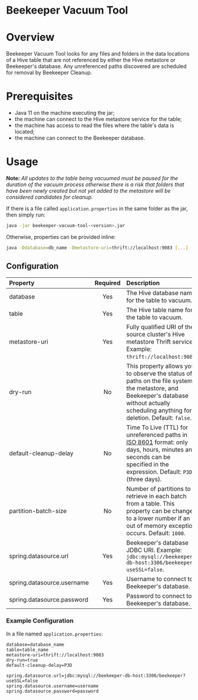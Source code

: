 # Beekeeper Vacuum Tool

# Overview
Beekeeper Vacuum Tool looks for any files and folders in the data locations of a Hive table that are not referenced by either the Hive metastore or Beekeeper's database. Any unreferenced paths discovered are scheduled for removal by Beekeeper Cleanup.

# Prerequisites

* Java 11 on the machine executing the jar;
* the machine can connect to the Hive metastore service for the table;
* the machine has access to read the files where the table's data is located;
* the machine can connect to the Beekeeper database.

# Usage

**Note:** _All updates to the table being vacuumed must be paused for the duration of the vacuum process otherwise there is a risk that folders that have been newly created but not yet added to the metastore will be considered candidates for cleanup._
 
If there is a file called `application.properties` in the same folder as the jar, then simply run:
```bash
java -jar beekeeper-vacuum-tool-<version>.jar
```

Otherwise, properties can be provided inline:
```bash
java -Ddatabase=db_name -Dmetastore-uri=thrift://localhost:9083 [...] -jar beekeeper-vacuum-tool-<version>.jar
```

## Configuration

|Property|Required|Description|
|:----|:----:|:----|
| database | Yes | The Hive database name for the table to vacuum. |
| table | Yes | The Hive table name for the table to vacuum. |
| metastore-uri | Yes | Fully qualified URI of the source cluster's Hive metastore Thrift service. Example: `thrift://localhost:9083`. |
| dry-run | No | This property allows you to observe the status of paths on the file system, the metastore, and Beekeeper's database without actually scheduling anything for deletion. Default: `false`.|
| default-cleanup-delay | No | Time To Live (TTL) for unreferenced paths in [ISO 8601](https://en.wikipedia.org/wiki/ISO_8601#Durations) format: only days, hours, minutes and seconds can be specified in the expression. Default: `P3D` (three days). |
| partition-batch-size | No | Number of partitions to retrieve in each batch from a table. This property can be changed to a lower number if an out of memory exception occurs. Default: `1000`. |
| spring.datasource.url | Yes | Beekeeper's database JDBC URI. Example: `jdbc:mysql://beekeeper-db-host:3306/beekeeper?useSSL=false`. |
| spring.datasource.username | Yes | Username to connect to Beekeeper's database. |
| spring.datasource.password | Yes | Password to connect to Beekeeper's database. |

### Example Configuration

In a file named `application.properties`:

```properties
database=database_name
table=table_name
metastore-uri=thrift://localhost:9083
dry-run=true
default-cleanup-delay=P3D

spring.datasource.url=jdbc:mysql://beekeeper-db-host:3306/beekeeper?useSSL=false
spring.datasource.username=username
spring.datasource.password=password
```
